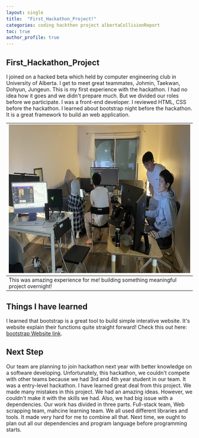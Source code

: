 ```yaml
---
layout: single
title:  "First_Hackathon_Project!"
categories: coding hackthon project albertaCollisionReport
toc: true
author_profile: true
---
```

## First_Hackathon_Project

I joined on a hacked beta which held by computer engineering club in University of Alberta. 
I get to meet great teammates, Johmin, Taekwan, Dohyun, Jungeun. 
This is my first experience with the hackathon. I had no idea how it goes and we didn't prepare much. 
But we divided our roles before we participate. I was a front-end developer. 
I reviewed HTML, CSS before the hackathon. I learned about bootstrap night before the hackathon. 
It is a great framework to build an web application. 

|<center><img src="/assets/img/IMG_6194.JPG" width="700" height="400"></center>|
|--|
|This was amazing experience for me! building something meaningful project overnight!|

## Things I have learned

I learned that bootstrap is a great tool to build simple interative website. It's website explain their functions quite straight forward! Check this out here: [bootstrap Website link](https://getbootstrap.com/docs/5.2/getting-started/introduction/). 

## Next Step

Our team are planning to join hackathon next year with better knowledge on a software developing. Unfortunately, this hackathon, we couldn't compete with other teams because we had 3rd and 4th year student in our team. It was a entry-level hackathon. I have learned great deal from this project. We made many mistakes in this project. We had an amazing ideas. However, we couldn't make it with the skills we had. Also, we had big issue with a dependencies. Our work has divided in three parts. Full-stack team, Web scrapping team, mahcine learning team. We all used different libraries and tools. It made very hard for me to combine all that. Next time, we ought to plan out all our dependencies and program language before programming starts.


